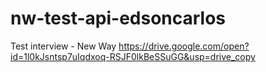 # nw-test-api-edsoncarlos
Test interview - New Way
https://drive.google.com/open?id=1l0kJsntsp7uIqdxoq-RSJF0lkBeSSuGG&usp=drive_copy

